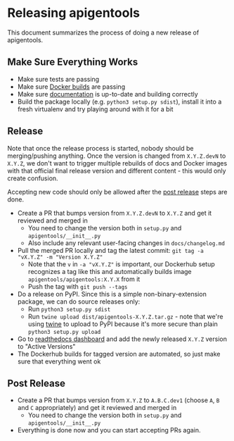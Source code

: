 # Releasing apigentools

This document summarizes the process of doing a new release of apigentools.

## Make Sure Everything Works

* Make sure tests are passing
* Make sure [Docker builds](https://hub.docker.com/r/apigentools/apigentools/builds) are passing
* Make sure [documentation](https://apigentools.readthedocs.io/en/latest/) is up-to-date and building correctly
* Build the package locally (e.g. `python3 setup.py sdist`), install it into a fresh virtualenv and try playing around with it for a bit

## Release

Note that once the release process is started, nobody should be merging/pushing anything. Once the version is changed from `X.Y.Z.devN` to `X.Y.Z`, we don't want to trigger multiple rebuilds of docs and Docker images with that official final release version and different content - this would only create confusion.

Accepting new code should only be allowed after the [post release](#post-release) steps are done.

* Create a PR that bumps version from `X.Y.Z.devN` to `X.Y.Z` and get it reviewed and merged in
  * You need to change the version both in `setup.py` and `apigentools/__init__.py`
  * Also include any relevant user-facing changes in `docs/changelog.md`
* Pull the merged PR locally and tag the latest commit: `git tag -a "vX.Y.Z" -m "Version X.Y.Z"`
  * Note that the `v` in `-a "vX.Y.Z"` is important, our Dockerhub setup recognizes a tag like this and automatically builds image `apigentools/apigentools:X.Y.X` from it
  * Push the tag with `git push --tags`
* Do a release on PyPI. Since this is a simple non-binary-extension package, we can do source releases only:
  * Run `python3 setup.py sdist`
  * Run `twine upload dist/apigentools-X.Y.Z.tar.gz` - note that we're using [twine](https://github.com/pypa/twine/) to upload to PyPI because it's more secure than plain `python3 setup.py upload`
* Go to [readthedocs dashboard](https://readthedocs.org/projects/apigentools/versions/) and add the newly released `X.Y.Z` version to "Active Versions"
* The Dockerhub builds for tagged version are automated, so just make sure that everything went ok

## Post Release

* Create a PR that bumps version from `X.Y.Z` to `A.B.C.dev1` (choose `A`, `B` and `C` appropriately) and get it reviewed and merged in
  * You need to change the version both in `setup.py` and `apigentools/__init__.py`
* Everything is done now and you can start accepting PRs again.
